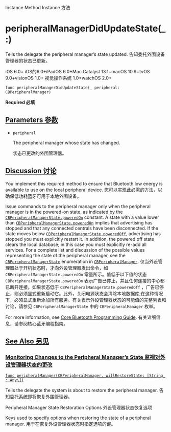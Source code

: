Instance Method Instance 方法

# peripheralManagerDidUpdateState(_:) 

Tells the delegate the peripheral manager’s state updated.
告知委托外围设备管理器的状态已更新。

iOS 6.0+ iOS的6.0+iPadOS 6.0+Mac Catalyst 13.1+macOS 10.9+tvOS 9.0+visionOS 1.0+ 视觉操作系统 1.0+watchOS 2.0+

```
func peripheralManagerDidUpdateState(_ peripheral: CBPeripheralManager)
```

**Required 必填**



## [Parameters 参数](https://developer.apple.com/documentation/corebluetooth/cbperipheralmanagerdelegate/peripheralmanagerdidupdatestate(_:)#parameters)

- `peripheral`

  The peripheral manager whose state has changed. 

  状态已更改的外围管理器。

  

## [Discussion 讨论](https://developer.apple.com/documentation/corebluetooth/cbperipheralmanagerdelegate/peripheralmanagerdidupdatestate(_:)#Discussion)

You implement this required method to ensure that Bluetooth low energy is available to use on the local peripheral device.
您可以实现此必需的方法，以确保低功耗蓝牙可用于本地外围设备。

Issue commands to the peripheral manager only when the peripheral manager is in the powered-on state, as indicated by the [`CBPeripheralManagerState.poweredOn`](https://developer.apple.com/documentation/corebluetooth/cbperipheralmanagerstate/poweredon) constant. A state with a value lower than [`CBPeripheralManagerState.poweredOn`](https://developer.apple.com/documentation/corebluetooth/cbperipheralmanagerstate/poweredon) implies that advertising has stopped and that any connected centrals have been disconnected. If the state moves below [`CBPeripheralManagerState.poweredOff`](https://developer.apple.com/documentation/corebluetooth/cbperipheralmanagerstate/poweredoff), advertising has stopped you must explicitly restart it. In addition, the powered off state clears the local database; in this case you must explicitly re-add all services. For a complete list and discussion of the possible values representing the state of the peripheral manager, see the [`CBPeripheralManagerState`](https://developer.apple.com/documentation/corebluetooth/cbperipheralmanagerstate) enumeration in [`CBPeripheralManager`](https://developer.apple.com/documentation/corebluetooth/cbperipheralmanager).
仅当外设管理器处于开机状态时，才向外设管理器发出命令，如 `CBPeripheralManagerState.poweredOn` 常量所示。值低于以下值的状态 `CBPeripheralManagerState.poweredOn` 表示广告已停止，并且任何连接的中心都已断开连接。如果状态低于 `CBPeripheralManagerState.poweredOff` ，广告已停止，则必须显式重新启动它。此外，关闭电源状态会清除本地数据库;在这种情况下，必须显式重新添加所有服务。有关表示外设管理器状态的可能值的完整列表和讨论，请参见 `CBPeripheralManagerState` 中的 `CBPeripheralManager` 枚举。

For more information, see [Core Bluetooth Programming Guide](https://developer.apple.com/library/archive/documentation/NetworkingInternetWeb/Conceptual/CoreBluetooth_concepts/AboutCoreBluetooth/Introduction.html#//apple_ref/doc/uid/TP40013257).
有关详细信息，请参阅核心蓝牙编程指南。



## [See Also 另见](https://developer.apple.com/documentation/corebluetooth/cbperipheralmanagerdelegate/peripheralmanagerdidupdatestate(_:)#see-also)

### [Monitoring Changes to the Peripheral Manager’s State 监视对外设管理器状态的更改](https://developer.apple.com/documentation/corebluetooth/cbperipheralmanagerdelegate/peripheralmanagerdidupdatestate(_:)#Monitoring-Changes-to-the-Peripheral-Managers-State)

[`func peripheralManager(CBPeripheralManager, willRestoreState: [String : Any\])`](https://developer.apple.com/documentation/corebluetooth/cbperipheralmanagerdelegate/peripheralmanager(_:willrestorestate:))

Tells the delegate the system is about to restore the peripheral manager.
告知委托系统即将恢复外围管理器。



Peripheral Manager State Restoration Options
外设管理器状态恢复选项

Keys used to specify options when restoring the state of a peripheral manager.
用于在恢复外设管理器状态时指定选项的键。
